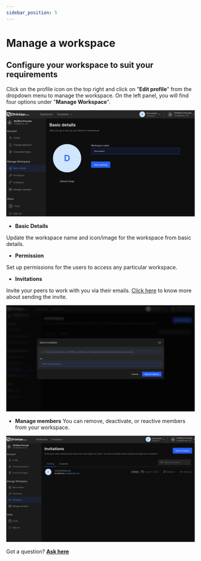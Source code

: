 ```yaml
---
sidebar_position: 5
---
```

# Manage a workspace

## Configure your workspace to suit your requirements

Click on the profile icon on the top right and click on "**Edit profile**" from the dropdown menu to manage the workspace. On the left panel, you will find four options under "**Manage Workspace**".

![Example banner](../images/configure-workspace.png)


- **Basic Details**

 Update the workspace name and icon/image for the workspace from basic details.

- **Permission**

 Set up permissions for the users to access any particular workspace.

- **Invitations**

 Invite your peers to work with you via their emails. <a href="/docs/appresources/app-settings/manage-workspace/how-to-invite-people-to-my-workspace" target="_blank">Click here</a> to know more about sending the invite.

 ![Example banner](../images/Invitations.png)

- **Manage members**
 You can remove, deactivate, or reactive members from your workspace.

 ![Example banner](../images/Manage-member.png)

 Got a question? [**Ask here**](https://discord.com/invite/rFMnCG5MZ7)
    